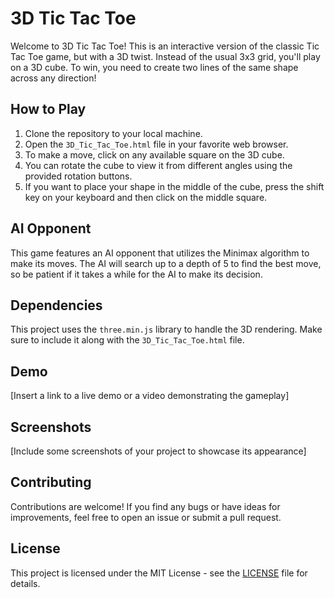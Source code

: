 # 3D Tic Tac Toe

Welcome to 3D Tic Tac Toe! This is an interactive version of the classic Tic Tac Toe game, but with a 3D twist. Instead of the usual 3x3 grid, you'll play on a 3D cube. To win, you need to create two lines of the same shape across any direction!

## How to Play

1. Clone the repository to your local machine.
2. Open the `3D_Tic_Tac_Toe.html` file in your favorite web browser.
3. To make a move, click on any available square on the 3D cube.
4. You can rotate the cube to view it from different angles using the provided rotation buttons.
5. If you want to place your shape in the middle of the cube, press the shift key on your keyboard and then click on the middle square.

## AI Opponent

This game features an AI opponent that utilizes the Minimax algorithm to make its moves. The AI will search up to a depth of 5 to find the best move, so be patient if it takes a while for the AI to make its decision.

## Dependencies

This project uses the `three.min.js` library to handle the 3D rendering. Make sure to include it along with the `3D_Tic_Tac_Toe.html` file.

## Demo

[Insert a link to a live demo or a video demonstrating the gameplay]

## Screenshots

[Include some screenshots of your project to showcase its appearance]

## Contributing

Contributions are welcome! If you find any bugs or have ideas for improvements, feel free to open an issue or submit a pull request.

## License

This project is licensed under the MIT License - see the [LICENSE](LICENSE) file for details.
